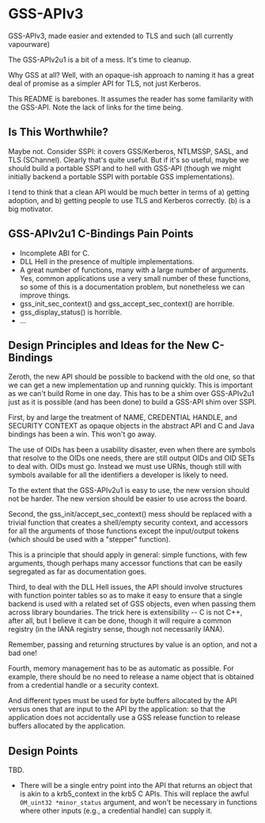 # GSS-APIv3

GSS-APIv3, made easier and extended to TLS and such (all currently vapourware)

The GSS-APIv2u1 is a bit of a mess.  It's time to cleanup.

Why GSS at all?  Well, with an opaque-ish approach to naming it has a
great deal of promise as a simpler API for TLS, not just Kerberos.

This README is barebones.  It assumes the reader has some familarity
with the GSS-API.  Note the lack of links for the time being.

## Is This Worthwhile?

Maybe not.  Consider SSPI: it covers GSS/Kerberos, NTLMSSP, SASL, and
TLS (SChannel).  Clearly that's quite useful.  But if it's so useful,
maybe we should build a portable SSPI and to hell with GSS-API (though
we might initially backend a portable SSPI with portable GSS
implementations).

I tend to think that a clean API would be much better in terms of a)
getting adoption, and b) getting people to use TLS and Kerberos
correctly.  (b) is a big motivator.

## GSS-APIv2u1 C-Bindings Pain Points

 - Incomplete ABI for C.
 - DLL Hell in the presence of multiple implementations.
 - A great number of functions, many with a large number of arguments.
   Yes, common applications use a very small number of these functions,
   so some of this is a documentation problem, but nonetheless we can
   improve things.
 - gss_init_sec_context() and gss_accept_sec_context() are horrible.
 - gss_display_status() is horrible.
 - ...

## Design Principles and Ideas for the New C-Bindings

Zeroth, the new API should be possible to backend with the old one, so
that we can get a new implementation up and running quickly.  This is
important as we can't build Rome in one day.  This has to be a shim over
GSS-APIv2u1 just as it is possible (and has been done) to build a
GSS-API shim over SSPI.

First, by and large the treatment of NAME, CREDENTIAL HANDLE, and
SECURITY CONTEXT as opaque objects in the abstract API and C and Java
bindings has been a win.  This won't go away.

The use of OIDs has been a usability disaster, even when there are
symbols that resolve to the OIDs one needs, there are still output OIDs
and OID SETs to deal with.  OIDs must go.  Instead we must use URNs,
though still with symbols available for all the identifiers a developer
is likely to need.

To the extent that the GSS-APIv2u1 is easy to use, the new version
should not be harder.  The new version should be easier to use across
the board.

Second, the gss_init/accept_sec_context() mess should be replaced with a
trivial function that creates a shell/empty security context, and
accessors for all the arguments of those functions except the
input/output tokens (which should be used with a "stepper" function).

This is a principle that should apply in general: simple functions, with
few arguments, though perhaps many accessor functions that can be easily
segregated as far as documentation goes.

Third, to deal with the DLL Hell issues, the API should involve
structures with function pointer tables so as to make it easy to ensure
that a single backend is used with a related set of GSS objects, even
when passing them across library boundaries.  The trick here is
extensibility -- C is not C++, after all, but I believe it can be done,
though it will require a common registry (in the IANA registry sense,
though not necessarily IANA).

Remember, passing and returning structures by value is an option, and
not a bad one!

Fourth, memory management has to be as automatic as possible.  For
example, there should be no need to release a name object that is
obtained from a credential handle or a security context.

And different types must be used for byte buffers allocated by the API
versus ones that are input to the API by the application: so that the
application does not accidentally use a GSS release function to release
buffers allocated by the application.

## Design Points

TBD.

 - There will be a single entry point into the API that returns an
   object that is akin to a krb5_context in the krb5 C APIs.  This will
   replace the awful `OM_uint32 *minor_status` argument, and won't be
   necessary in functions where other inputs (e.g., a credential handle)
   can supply it.

